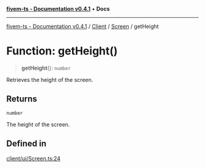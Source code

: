 [**fivem-ts - Documentation v0.4.1**](../../../../../README.md) • **Docs**

***

[fivem-ts - Documentation v0.4.1](../../../../../README.md) / [Client](../../../README.md) / [Screen](../README.md) / getHeight

# Function: getHeight()

> **getHeight**(): `number`

Retrieves the height of the screen.

## Returns

`number`

The height of the screen.

## Defined in

[client/ui/Screen.ts:24](https://github.com/Purpose-Dev/fivem-ts/blob/main/src/client/ui/Screen.ts#L24)
